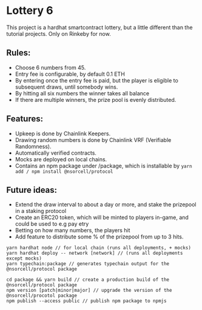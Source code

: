 # Lottery 6

This project is a hardhat smartcontract lottery, but a little different than the tutorial projects. Only on Rinkeby for now.

## Rules:
- Choose 6 numbers from 45.
- Entry fee is configurable, by default 0.1 ETH
- By entering once the entry fee is paid, but the player is eligible to subsequent draws, until somebody wins.
- By hitting all six numbers the winner takes all balance
- If there are multiple winners, the prize pool is evenly distributed.

## Features: 
- Upkeep is done by Chainlink Keepers.
- Drawing random numbers is done by Chainlink VRF (Verifiable Randomness).
- Automatically verified contracts.
- Mocks are deployed on local chains.
- Contains an npm package under /package, which is installable by `yarn add / npm install @nsorcell/protocol`

## Future ideas:
- Extend the draw interval to about a day or more, and stake the prizepool in a staking protocol
- Create an ERC20 token, which will be minted to players in-game, and could be used to e.g pay etry
- Betting on how many numbers, the players hit
- Add feature to distribute some % of the prizepool from up to 3 hits.


```shell
yarn hardhat node // for local chain (runs all deployments, + mocks)
yarn hardhat deploy -- network [network] // (runs all deployments except mocks)
yarn typechain:package // generates typechain output for the @nsorcell/protocol package

cd package && yarn build // create a production build of the @nsorcell/protocol package
npm version [patch|minor|major] // upgrade the version of the @nsorcell/procotol package
npm publish --access public // publish npm package to npmjs
```
